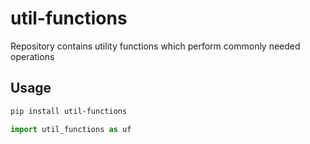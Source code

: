 # util-functions
Repository contains utility functions which perform commonly needed operations



## Usage

```bash
pip install util-functions
```

```python
import util_functions as uf
```



